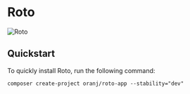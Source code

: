 # Roto

![Roto](http://oranj.io/uploads/roto/roto.png)

## Quickstart

To quickly install Roto, run the following command:

    composer create-project oranj/roto-app --stability="dev"